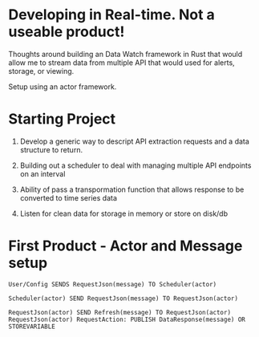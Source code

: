 # Developing in Real-time.  Not a useable product!

Thoughts around building an Data Watch framework in Rust that would allow me to stream data from multiple API that would used for alerts, storage, or viewing.

Setup using an actor framework.


# Starting Project

1) Develop a generic way to descript API extraction requests and a data structure to return.

2) Building out a scheduler to deal with managing multiple API endpoints on an interval

3) Ability of pass a transpormation function that allows response to be converted to time series data

4) Listen for clean data for storage in memory or store on disk/db


# First Product - Actor and Message setup

```
User/Config SENDS RequestJson(message) TO Scheduler(actor) 

Scheduler(actor) SEND RequestJson(message) TO RequestJson(actor)

RequestJson(actor) SEND Refresh(message) TO RequestJson(actor)
RequestJson(actor) RequestAction: PUBLISH DataResponse(message) OR STOREVARIABLE
```






